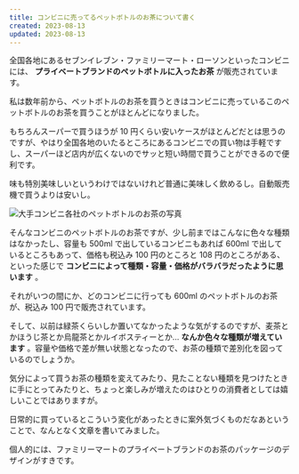 ```yaml
---
title: コンビニに売ってるペットボトルのお茶について書く
created: 2023-08-13
updated: 2023-08-13
---
```


全国各地にあるセブンイレブン・ファミリーマート・ローソンといったコンビニには、 **プライベートブランドのペットボトルに入ったお茶** が販売されています。

私は数年前から、ペットボトルのお茶を買うときはコンビニに売っているこのペットボトルのお茶を買うことがほとんどになりました。

もちろんスーパーで買うほうが 10 円くらい安いケースがほとんどだとは思うのですが、やはり全国各地のいたるところにあるコンビニでの買い物は手軽ですし、スーパーほど店内が広くないのでサッと短い時間で買うことができるので便利です。

味も特別美味しいというわけではないけれど普通に美味しく飲めるし。自動販売機で買うよりは安いし。

![大手コンビニ各社のペットボトルのお茶の写真](d47f800a-a1a8-461d-ff9e-0676ab195c00)

そんなコンビニのペットボトルのお茶ですが、少し前まではこんなに色々な種類はなかったし、容量も 500ml で出しているコンビニもあれば 600ml で出しているところもあって、価格も税込み 100 円のところと 108 円のところがある、といった感じで **コンビニによって種類・容量・価格がバラバラだったように思います** 。

それがいつの間にか、どのコンビニに行っても 600ml のペットボトルのお茶が、税込み 100 円で販売されています。

そして、以前は緑茶くらいしか置いてなかったような気がするのですが、麦茶とかほうじ茶とか烏龍茶とかルイボスティーとか… **なんか色々な種類が増えています** 。容量や価格で差が無い状態となったので、お茶の種類で差別化を図っているのでしょうか。

気分によって買うお茶の種類を変えてみたり、見たことない種類を見つけたときに手にとってみたりと、ちょっと楽しみが増えたのはひとりの消費者としては嬉しいことではありますが。

日常的に買っているとこういう変化があったときに案外気づくものだなあということで、なんとなく文章を書いてみました。

個人的には、ファミリーマートのプライベートブランドのお茶のパッケージのデザインがすきです。
